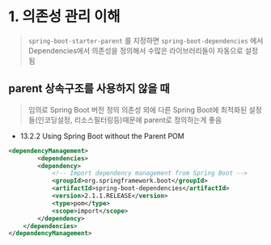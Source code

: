 # 1. 의존성 관리 이해
> `spring-boot-starter-parent` 를 지정하면 `spring-boot-dependencies` 에서 Dependencies에서 의존성을 정의해서 수많은 라이브러리들이 자동으로 설정됨

## parent 상속구조를 사용하지 않을 때
> 임의로 Spring Boot 버전 정의
> 의존성 외에 다른 Spring Boot에 최적화된 설정들(인코딩설정, 리소스필터링등)때문에 parent로 정의하는게 좋음
- 13.2.2 Using Spring Boot without the Parent POM
```xml
<dependencyManagement>
		<dependencies>
		<dependency>
			<!-- Import dependency management from Spring Boot -->
			<groupId>org.springframework.boot</groupId>
			<artifactId>spring-boot-dependencies</artifactId>
			<version>2.1.1.RELEASE</version>
			<type>pom</type>
			<scope>import</scope>
		</dependency>
	</dependencies>
</dependencyManagement>
```